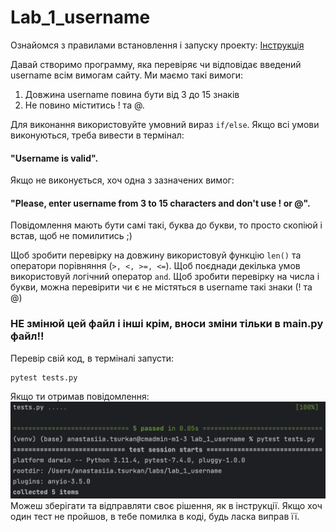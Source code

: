 # Lab_1_username

Ознайомся з правилами встановлення і запуску проекту: 
[Інструкція](https://docs.google.com/document/d/1jHZogGJMYTCvN9Sp9LHqofXA2w5t9sGsEdBk-f5Cjwk/edit?usp=sharing)


Давай створимо программу, яка перевіряє чи відповідає введений username всім вимогам сайту. Ми маємо такі вимоги:
1. Довжина username повина бути від 3 до 15 знаків
2. Не повино міститись ! та @.

Для виконання використовуйте умовний вираз `if/else`.
Якщо всі умови виконуються, треба вивести в термінал: <br>
#### "Username is valid". <br>
Якщо не виконується, хоч одна з зазначених вимог: <br>
#### "Please, enter username from 3 to 15 characters and don't use ! or @". <br>
Повідомлення мають бути самі такі, буква до букви, то просто скопіюй і встав, щоб не помилитись ;)

Щоб зробити перевірку на довжину використовуй функцію `len()` та оператори порівняння (`>, <, >=, <=`).
Щоб поєднади декілька умов використовуй логічний оператор `and`.
Щоб зробити перевірку на числа і букви, можна перевірити чи є не містяться в username такі знаки (! та @)

### НЕ змінюй цей файл і інші крім, вноси зміни тільки в main.py файл!!

Перевір свій код, в терміналі запусти: 
```
pytest tests.py
```
Якщо ти отримав повідомлення:
![success.png](success.png)
Можеш зберігати та відправляти своє рішення, як в інструкції. Якщо хоч один тест не пройшов, в тебе помилка в коді, будь ласка виправ її.

